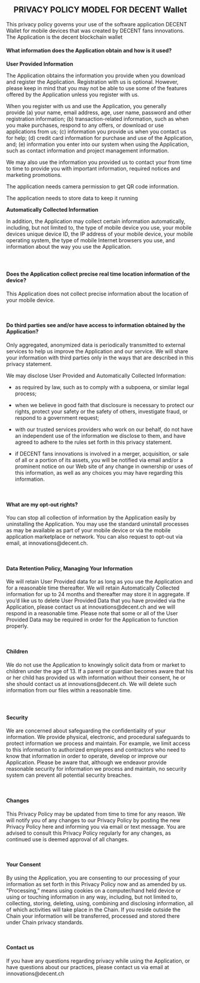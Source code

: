 <h2 style="text-align: center;">PRIVACY POLICY MODEL FOR DECENT Wallet</h2>
<p></p>
<p>This privacy policy governs your use of the software application DECENT Wallet for mobile devices that was created by DECENT fans innovations. The Application is the decent blockchain wallet</p>

<h4>What information does the Application obtain and how is it used?</h4>
<p></p>
<p><strong>User Provided Information</strong>&nbsp;</p>
<p>The Application obtains the information you provide when you download and register the Application.&nbsp;Registration with us is optional. However, please keep in mind that you may not be able to use some of the features offered by the Application unless you register with us.</p>
<p>When you register with us and use the Application, you generally provide&nbsp;(a) your name, email address, age, user name, password and other registration information; (b) transaction-related information, such as when you make purchases, respond to any offers, or download or use applications from us; (c) information you provide us when you contact us for help; (d) credit card information for purchase and use of the Application, and; (e) information you enter into our system when using the Application, such as contact information and project management information.</p>
<p>We may also use the information you provided us to contact your from time to time to provide you with important information, required notices and marketing promotions.</p>
<p>The application needs camera permission to get QR code information.</p>
<p>The application needs to store data to keep it running</p>
<p><strong>Automatically Collected Information</strong>&nbsp;</p>
<p>In addition, the Application may collect certain information automatically, including, but not limited to, the type of mobile device you use, your mobile devices unique device ID, the IP address of your mobile device, your mobile operating system, the type of mobile Internet browsers you use, and information about the way you use the Application.&nbsp;</p>
<p></p>
<h4>&nbsp;</h4>
<h4>Does the Application collect precise real time location information of the device?</h4>
<p></p>
<p>This Application does not collect precise information about the location of your mobile device.&nbsp;</p>
<p>&nbsp;</p>
<h4>Do third parties see and/or have access to information obtained by the Application?</h4>
<p></p>
<p>Only aggregated, anonymized data is periodically transmitted to external services to help us improve the Application and our service.&nbsp;We will share your information with third parties only in the ways that are described in this privacy statement.</p>
<p>We may disclose User Provided and Automatically Collected Information:</p>
<ul>
 <li> <p>as required by law, such as to comply with a subpoena, or similar legal process;</p> </li>
 <li> <p>when we believe in good faith that disclosure is necessary to protect our rights, protect your safety or the safety of others, investigate fraud, or respond to a&nbsp;government request;</p> </li>
 <li> <p>with our trusted services providers who work on our behalf, do not have an&nbsp;independent use of the information we disclose to them, and have agreed to adhere&nbsp;to the rules set forth in this privacy statement.</p> </li>
 <li> <p>if DECENT fans innovations is involved in a merger, acquisition, or sale of all or a&nbsp;portion of its assets, you will be notified via email and/or a prominent notice on our Web site of any change in ownership or uses of this information, as well as any choices you may have regarding this information.</p> </li>
</ul>
<p></p>
<p>&nbsp;</p>
<h4>What are my opt-out rights?</h4>
<p></p>
<p>You can stop all collection of information by the Application easily by uninstalling the Application. You may use the standard uninstall processes as may be available as part of your mobile device or via the mobile application marketplace or network. You can also request to opt-out via email, at innovations@decent.ch.</p>
<p>&nbsp;</p>
<h4><strong>Data Retention Policy, Managing Your Information</strong></h4>
<p>We will retain User Provided data for as long as you use the Application and for a reasonable time thereafter. We will retain Automatically Collected information for up to 24 months&nbsp;and thereafter may store it in aggregate. If you’d like us to delete User Provided Data that you have provided via the Application, please contact us at innovations@decent.ch and we will respond in a reasonable time. Please note that some or all of the User Provided Data may be required in order for the Application to function properly.</p>
<p>&nbsp;</p>
<h4><strong>Children</strong></h4>
<p></p>
<p>We do not use the Application to knowingly solicit data from or market to children under the age of 13. If a parent or guardian becomes aware that his or her child has provided us with information without their consent, he or she should contact us at innovations@decent.ch. We will delete such information from our files within a reasonable time.</p>
<h4>&nbsp;</h4>
<h4><strong>Security</strong></h4>
<p></p>
<p>We are concerned about safeguarding the confidentiality of your information. We provide physical, electronic, and procedural safeguards to protect information we process and maintain. For example, we limit access to this information to authorized employees and contractors who need to know that information in order to operate, develop or improve our Application. Please be aware that, although we endeavor provide reasonable security for information we process and maintain, no security system can prevent all potential security breaches.</p>
<p>&nbsp;</p>
<h4><strong>Changes</strong></h4>
<p>This Privacy Policy may be updated from time to time for any reason. We will notify you of any changes to our Privacy Policy by posting the new Privacy Policy&nbsp;here&nbsp;and&nbsp;informing you via email or text message. You are advised to consult this Privacy Policy regularly for any changes, as continued use is deemed approval of all changes.</p>
<p>&nbsp;</p>
<h4><strong>Your Consent</strong></h4>
<p>By using the Application, you are consenting to our processing of your information as set forth in this Privacy Policy now and as amended by us. &quot;Processing,” means using cookies on a computer/hand held device or using or touching information in any way, including, but not limited to, collecting, storing, deleting, using, combining and disclosing information, all of which activities will take place in the Chain. If you reside outside the Chain your information will be transferred, processed and stored there under Chain privacy standards.&nbsp;</p>
<p>&nbsp;</p>
<h4>Contact us</h4>
<p>If you have any questions regarding privacy while using the Application, or have questions about our practices, please contact us via email at innovations@decent.ch</p>
